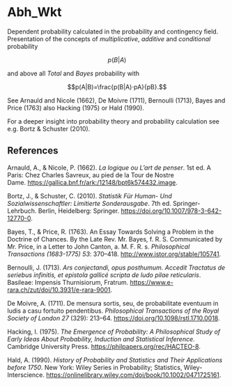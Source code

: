 # Abh_Wkt
Dependent probability calculated in the probability and contingency field. Presentation of the concepts of *multiplicative*, *additive* and *conditional* probability

$$p(B|A)$$

and above all *Total* and *Bayes* probability with

$$p(A|B)=\frac{p(B|A)⋅pA}{pB}.$$

See Arnauld and Nicole (1662), De Moivre (1711), Bernoulli (1713), Bayes and Price (1763) also Hacking (1975) or Hald (1990).

For a deeper insight into probability theory and probability calculation see e.g. Bortz & Schuster (2010).

## References

Arnauld, A., & Nicole, P. (1662). *La logique ou L’art de penser*. 1st ed. A Paris: Chez Charles Savreux, au pied de la Tour de Nostre Dame. https://gallica.bnf.fr/ark:/12148/bpt6k574432.image.

Bortz, J., & Schuster, C. (2010). *Statistik Für Human- Und Sozialwissenschaftler: Limitierte Sonderausgabe*. 7th ed. Springer-Lehrbuch. Berlin, Heidelberg: Springer. https://doi.org/10.1007/978-3-642-12770-0.

Bayes, T., & Price, R. (1763). An Essay Towards Solving a Problem in the Doctrine of Chances. By the Late Rev. Mr. Bayes, f. R. S. Communicated by Mr. Price, in a Letter to John Canton, a. M. F. R. s. *Philosophical Transactions (1683-1775) 53*: 370–418. http://www.jstor.org/stable/105741.

Bernoulli, J. (1713). *Ars conjectandi, opus posthumum. Accedit Tractatus de seriebus infinitis, et epistola gallicé scripta de ludo pilae reticularis*. Basileae: Impensis Thurnisiorum, Fratrum. https://www.e-rara.ch/zut/doi/10.3931/e-rara-9001.

De Moivre, A. (1711). De mensura sortis, seu, de probabilitate eventuum in ludis a casu fortuito pendentibus. *Philosophical Transactions of the Royal Society of London 27* (329): 213–64. https://doi.org/10.1098/rstl.1710.0018.

Hacking, I. (1975). *The Emergence of Probability: A Philosophical Study of Early Ideas About Probability, Induction and Statistical Inference*. Cambridge University Press. https://philpapers.org/rec/HACTEO-8.

Hald, A. (1990). *History of Probability and Statistics and Their Applications before 1750*. New York: Wiley Series in Probability; Statistics, Wiley-Interscience. https://onlinelibrary.wiley.com/doi/book/10.1002/0471725161.
